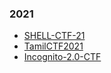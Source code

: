 ### 2021

* [SHELL-CTF-21](https://github.com/an0n4ce/CTF-Write-Ups/blob/master/SHELL-CTF-21/README.md)
* [TamilCTF2021](https://github.com/an0n4ce/CTF-Write-Ups/blob/master/TamilCTF2021/README.md)
* [Incognito-2.0-CTF](https://github.com/an0n4ce/CTF-Write-Ups/tree/master/Incognito-2.0-CTF/README.md)
